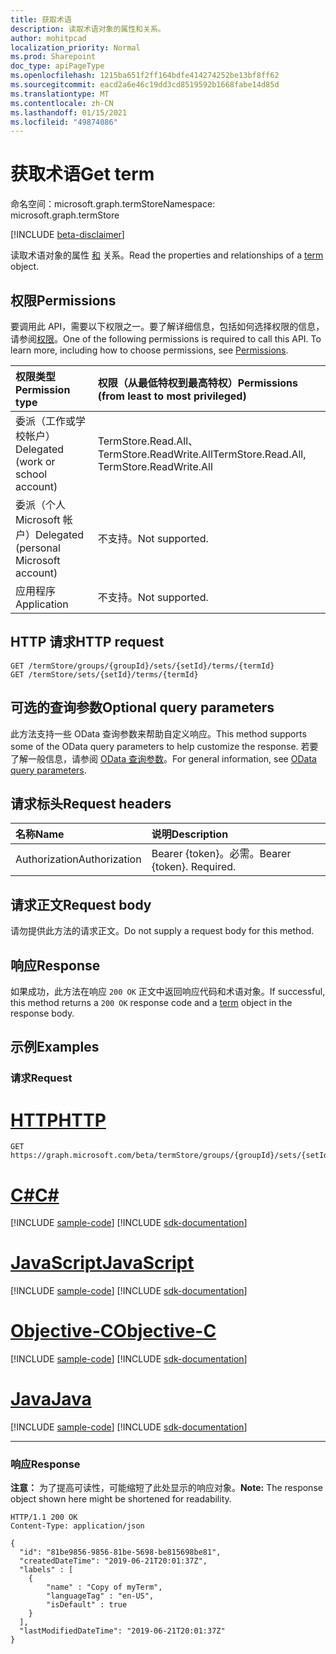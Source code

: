 ```yaml
---
title: 获取术语
description: 读取术语对象的属性和关系。
author: mohitpcad
localization_priority: Normal
ms.prod: Sharepoint
doc_type: apiPageType
ms.openlocfilehash: 1215ba651f2ff164bdfe414274252be13bf8ff62
ms.sourcegitcommit: eacd2a6e46c19dd3cd8519592b1668fabe14d85d
ms.translationtype: MT
ms.contentlocale: zh-CN
ms.lasthandoff: 01/15/2021
ms.locfileid: "49874086"
---
```

# <a name="get-term"></a><span data-ttu-id="7a288-103">获取术语</span><span class="sxs-lookup"><span data-stu-id="7a288-103">Get term</span></span>
<span data-ttu-id="7a288-104">命名空间：microsoft.graph.termStore</span><span class="sxs-lookup"><span data-stu-id="7a288-104">Namespace: microsoft.graph.termStore</span></span>

[!INCLUDE [beta-disclaimer](../../includes/beta-disclaimer.md)]

<span data-ttu-id="7a288-105">读取术语对象的属性 [和](../resources/termstore-term.md) 关系。</span><span class="sxs-lookup"><span data-stu-id="7a288-105">Read the properties and relationships of a [term](../resources/termstore-term.md) object.</span></span>

## <a name="permissions"></a><span data-ttu-id="7a288-106">权限</span><span class="sxs-lookup"><span data-stu-id="7a288-106">Permissions</span></span>
<span data-ttu-id="7a288-p101">要调用此 API，需要以下权限之一。要了解详细信息，包括如何选择权限的信息，请参阅[权限](/graph/permissions-reference)。</span><span class="sxs-lookup"><span data-stu-id="7a288-p101">One of the following permissions is required to call this API. To learn more, including how to choose permissions, see [Permissions](/graph/permissions-reference).</span></span>

|<span data-ttu-id="7a288-109">权限类型</span><span class="sxs-lookup"><span data-stu-id="7a288-109">Permission type</span></span>|<span data-ttu-id="7a288-110">权限（从最低特权到最高特权）</span><span class="sxs-lookup"><span data-stu-id="7a288-110">Permissions (from least to most privileged)</span></span>|
|:---|:---|
|<span data-ttu-id="7a288-111">委派（工作或学校帐户）</span><span class="sxs-lookup"><span data-stu-id="7a288-111">Delegated (work or school account)</span></span> | <span data-ttu-id="7a288-112">TermStore.Read.All、TermStore.ReadWrite.All</span><span class="sxs-lookup"><span data-stu-id="7a288-112">TermStore.Read.All, TermStore.ReadWrite.All</span></span> |
|<span data-ttu-id="7a288-113">委派（个人 Microsoft 帐户）</span><span class="sxs-lookup"><span data-stu-id="7a288-113">Delegated (personal Microsoft account)</span></span> | <span data-ttu-id="7a288-114">不支持。</span><span class="sxs-lookup"><span data-stu-id="7a288-114">Not supported.</span></span>    |
|<span data-ttu-id="7a288-115">应用程序</span><span class="sxs-lookup"><span data-stu-id="7a288-115">Application</span></span> | <span data-ttu-id="7a288-116">不支持。</span><span class="sxs-lookup"><span data-stu-id="7a288-116">Not supported.</span></span> |


## <a name="http-request"></a><span data-ttu-id="7a288-117">HTTP 请求</span><span class="sxs-lookup"><span data-stu-id="7a288-117">HTTP request</span></span>

<!-- {
  "blockType": "ignored"
} -->

``` http
GET /termStore/groups/{groupId}/sets/{setId}/terms/{termId}
GET /termStore/sets/{setId}/terms/{termId}
```

## <a name="optional-query-parameters"></a><span data-ttu-id="7a288-118">可选的查询参数</span><span class="sxs-lookup"><span data-stu-id="7a288-118">Optional query parameters</span></span>
<span data-ttu-id="7a288-119">此方法支持一些 OData 查询参数来帮助自定义响应。</span><span class="sxs-lookup"><span data-stu-id="7a288-119">This method supports some of the OData query parameters to help customize the response.</span></span> <span data-ttu-id="7a288-120">若要了解一般信息，请参阅 [OData 查询参数](/graph/query-parameters)。</span><span class="sxs-lookup"><span data-stu-id="7a288-120">For general information, see [OData query parameters](/graph/query-parameters).</span></span>

## <a name="request-headers"></a><span data-ttu-id="7a288-121">请求标头</span><span class="sxs-lookup"><span data-stu-id="7a288-121">Request headers</span></span>
|<span data-ttu-id="7a288-122">名称</span><span class="sxs-lookup"><span data-stu-id="7a288-122">Name</span></span>|<span data-ttu-id="7a288-123">说明</span><span class="sxs-lookup"><span data-stu-id="7a288-123">Description</span></span>|
|:---|:---|
|<span data-ttu-id="7a288-124">Authorization</span><span class="sxs-lookup"><span data-stu-id="7a288-124">Authorization</span></span>|<span data-ttu-id="7a288-p103">Bearer {token}。必需。</span><span class="sxs-lookup"><span data-stu-id="7a288-p103">Bearer {token}. Required.</span></span>|

## <a name="request-body"></a><span data-ttu-id="7a288-127">请求正文</span><span class="sxs-lookup"><span data-stu-id="7a288-127">Request body</span></span>
<span data-ttu-id="7a288-128">请勿提供此方法的请求正文。</span><span class="sxs-lookup"><span data-stu-id="7a288-128">Do not supply a request body for this method.</span></span>

## <a name="response"></a><span data-ttu-id="7a288-129">响应</span><span class="sxs-lookup"><span data-stu-id="7a288-129">Response</span></span>

<span data-ttu-id="7a288-130">如果成功，此方法在响应 `200 OK` 正文中返回响应代码[](../resources/termstore-term.md)和术语对象。</span><span class="sxs-lookup"><span data-stu-id="7a288-130">If successful, this method returns a `200 OK` response code and a [term](../resources/termstore-term.md) object in the response body.</span></span>

## <a name="examples"></a><span data-ttu-id="7a288-131">示例</span><span class="sxs-lookup"><span data-stu-id="7a288-131">Examples</span></span>

### <a name="request"></a><span data-ttu-id="7a288-132">请求</span><span class="sxs-lookup"><span data-stu-id="7a288-132">Request</span></span>

# <a name="http"></a>[<span data-ttu-id="7a288-133">HTTP</span><span class="sxs-lookup"><span data-stu-id="7a288-133">HTTP</span></span>](#tab/http)
<!-- {
  "blockType": "request",
  "name": "get_term"
} -->

``` http
GET https://graph.microsoft.com/beta/termStore/groups/{groupId}/sets/{setId}/terms/{termId}
```
# <a name="c"></a>[<span data-ttu-id="7a288-134">C#</span><span class="sxs-lookup"><span data-stu-id="7a288-134">C#</span></span>](#tab/csharp)
[!INCLUDE [sample-code](../includes/snippets/csharp/get-term-csharp-snippets.md)]
[!INCLUDE [sdk-documentation](../includes/snippets/snippets-sdk-documentation-link.md)]

# <a name="javascript"></a>[<span data-ttu-id="7a288-135">JavaScript</span><span class="sxs-lookup"><span data-stu-id="7a288-135">JavaScript</span></span>](#tab/javascript)
[!INCLUDE [sample-code](../includes/snippets/javascript/get-term-javascript-snippets.md)]
[!INCLUDE [sdk-documentation](../includes/snippets/snippets-sdk-documentation-link.md)]

# <a name="objective-c"></a>[<span data-ttu-id="7a288-136">Objective-C</span><span class="sxs-lookup"><span data-stu-id="7a288-136">Objective-C</span></span>](#tab/objc)
[!INCLUDE [sample-code](../includes/snippets/objc/get-term-objc-snippets.md)]
[!INCLUDE [sdk-documentation](../includes/snippets/snippets-sdk-documentation-link.md)]

# <a name="java"></a>[<span data-ttu-id="7a288-137">Java</span><span class="sxs-lookup"><span data-stu-id="7a288-137">Java</span></span>](#tab/java)
[!INCLUDE [sample-code](../includes/snippets/java/get-term-java-snippets.md)]
[!INCLUDE [sdk-documentation](../includes/snippets/snippets-sdk-documentation-link.md)]

---



### <a name="response"></a><span data-ttu-id="7a288-138">响应</span><span class="sxs-lookup"><span data-stu-id="7a288-138">Response</span></span>
<span data-ttu-id="7a288-139">**注意：** 为了提高可读性，可能缩短了此处显示的响应对象。</span><span class="sxs-lookup"><span data-stu-id="7a288-139">**Note:** The response object shown here might be shortened for readability.</span></span>
<!-- {
  "blockType": "response",
  "truncated": true,
  "@odata.type": "microsoft.graph.termStore.term"
} -->

``` http
HTTP/1.1 200 OK
Content-Type: application/json

{
  "id": "81be9856-9856-81be-5698-be815698be81",
  "createdDateTime": "2019-06-21T20:01:37Z",
  "labels" : [
    {
        "name" : "Copy of myTerm",
        "languageTag" : "en-US",
        "isDefault" : true
    }
  ],
  "lastModifiedDateTime": "2019-06-21T20:01:37Z"
}
```

[microsoft.graph.termStore.term]: ../resources/termstore-term.md

<!--
{
  "type": "#page.annotation",
  "description": "Get term entity in termStore",
  "keywords": "term,termStore",
  "section": "documentation",
  "tocPath": "termStore/Get term",
  "suppressions": [
  ]
}
-->




